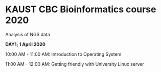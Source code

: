 # KAUST CBC Bioinformatics course 2020
Analysis of NGS data 


**DAY1; 1 April 2020**

10:00 AM - 11:00 AM: Introduction to Operating System

11:00 AM - 12:00 AM: Getting friendly with University Linux server
